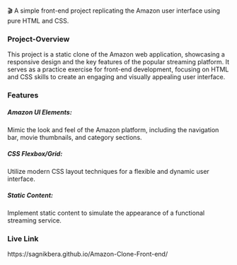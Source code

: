 🎬 A simple front-end project replicating the Amazon user interface using pure HTML and CSS.

<h3>Project-Overview</h3>
This project is a static clone of the Amazon web application, showcasing a responsive design and the key features of the popular streaming platform. It serves as a practice exercise for front-end development, focusing on HTML and CSS skills to create an engaging and visually appealing user interface.

<h3>Features</h3>

<h5>Amazon UI Elements:</h5> Mimic the look and feel of the Amazon platform, including the navigation bar, movie thumbnails, and category sections.
<h5>CSS Flexbox/Grid:</h5> Utilize modern CSS layout techniques for a flexible and dynamic user interface.
<h5>Static Content:</h5> Implement static content to simulate the appearance of a functional streaming service.

<h3>Live Link</h3>
https://sagnikbera.github.io/Amazon-Clone-Front-end/
